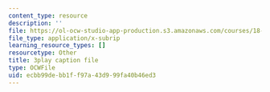 ```yaml
---
content_type: resource
description: ''
file: https://ol-ocw-studio-app-production.s3.amazonaws.com/courses/18-01sc-single-variable-calculus-fall-2010/ecbb99debb1ff97a43d999fa40b46ed3_2keGgDBJKGU.srt
file_type: application/x-subrip
learning_resource_types: []
resourcetype: Other
title: 3play caption file
type: OCWFile
uid: ecbb99de-bb1f-f97a-43d9-99fa40b46ed3
---
```

